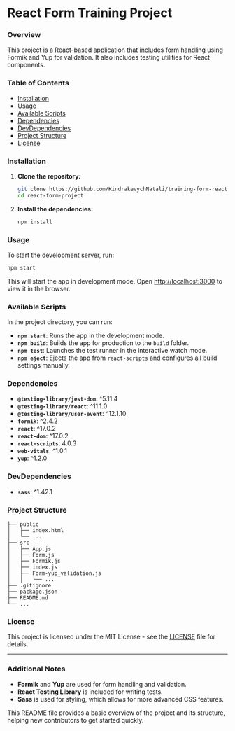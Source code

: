 
# React Form Training Project

### Overview

This project is a React-based application that includes form handling using Formik and Yup for validation. It also includes testing utilities for React components.

### Table of Contents

- [Installation](#installation)
- [Usage](#usage)
- [Available Scripts](#available-scripts)
- [Dependencies](#dependencies)
- [DevDependencies](#devdependencies)
- [Project Structure](#project-structure)
- [License](#license)

### Installation

1. **Clone the repository:**

   ```sh
   git clone https://github.com/KindrakevychNatali/training-form-reactjs.git
   cd react-form-project
   ```

2. **Install the dependencies:**

   ```sh
   npm install
   ```

### Usage

To start the development server, run:

```sh
npm start
```

This will start the app in development mode. Open [http://localhost:3000](http://localhost:3000) to view it in the browser.

### Available Scripts

In the project directory, you can run:

- **`npm start`**: Runs the app in the development mode.
- **`npm build`**: Builds the app for production to the `build` folder.
- **`npm test`**: Launches the test runner in the interactive watch mode.
- **`npm eject`**: Ejects the app from `react-scripts` and configures all build settings manually.

### Dependencies

- **`@testing-library/jest-dom`**: ^5.11.4
- **`@testing-library/react`**: ^11.1.0
- **`@testing-library/user-event`**: ^12.1.10
- **`formik`**: ^2.4.2
- **`react`**: ^17.0.2
- **`react-dom`**: ^17.0.2
- **`react-scripts`**: 4.0.3
- **`web-vitals`**: ^1.0.1
- **`yup`**: ^1.2.0

### DevDependencies

- **`sass`**: ^1.42.1

### Project Structure

```
├── public
│   ├── index.html
│   └── ...
├── src
│   ├── App.js
│   ├── Form.js
│   ├── Formik.js
│   ├── index.js
│   ├── Form-yup_validation.js
│   │   └── ...
├── .gitignore
├── package.json
├── README.md
└── ...
```

### License

This project is licensed under the MIT License - see the [LICENSE](LICENSE) file for details.

---

### Additional Notes

- **Formik** and **Yup** are used for form handling and validation.
- **React Testing Library** is included for writing tests.
- **Sass** is used for styling, which allows for more advanced CSS features.

This README file provides a basic overview of the project and its structure, helping new contributors to get started quickly.
